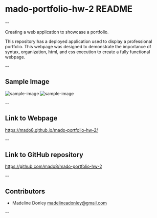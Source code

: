 # mado-portfolio-hw-2 README

--

Creating a web application to showcase a portfolio.

This repository has a deployed application used to display a professional portfolio. This webpage was designed to demonstrate the importance of syntax, organization, html, and css execution to create a fully functional webpage.

--

## Sample Image

![sample-image](/Users/madelineadonley/bootcamp/mado-portfolio-hw-2/assets/images/webpage-1.jpg)
![sample-image](/Users/madelineadonley/bootcamp/mado-portfolio-hw-2/assets/images/webpage-2.jpg)

--

## Link to Webpage

https://mado8.github.io/mado-portfolio-hw-2/

--

## Link to GitHub repository

https://github.com/mado8/mado-portfolio-hw-2

--

## Contributors

- Madeline Donley madelineadonley@gmail.com

--
